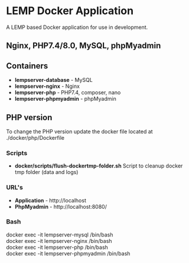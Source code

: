 # LEMP Docker Application

A LEMP based Docker application for use in development.

## Nginx, PHP7.4/8.0, MySQL, phpMyadmin

## Containers
* **lempserver-database** - MySQL
* **lempserver-nginx** - Nginx
* **lempserver-php** - PHP7.4, composer, nano
* **lempserver-phpmyadmin** - phpMyadmin

## PHP version
To change the PHP version update the docker file located at ./docker/php/Dockerfile

### Scripts
* **docker/scripts/flush-dockertmp-folder.sh** Script to cleanup docker tmp folder (data and logs)

### URL's
* **Application** - http://localhost
* **PhpMyadmin** - http://localhost:8080/

### Bash
docker exec -it lempserver-mysql /bin/bash  
docker exec -it lempserver-nginx /bin/bash  
docker exec -it lempserver-php /bin/bash  
docker exec -it lempserver-phpmyadmin /bin/bash  
